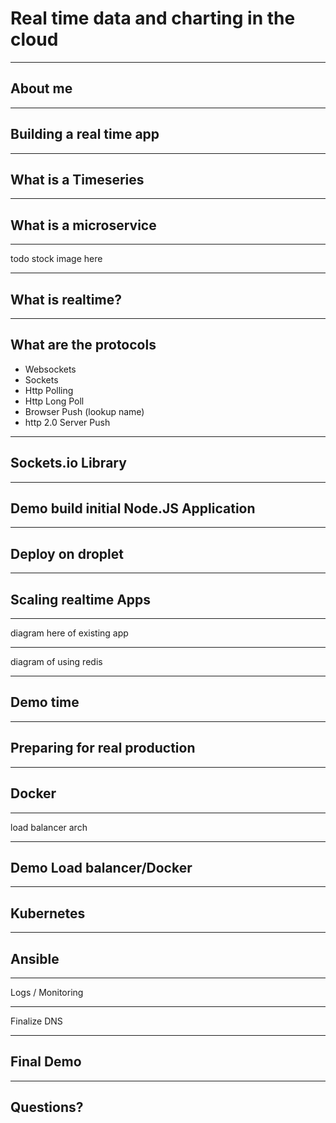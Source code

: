 # Real time data and charting in the cloud

---

## About me

---

## Building a real time app


---

## What is a Timeseries


---

## What is a microservice

---

todo stock image here

---

## What is realtime?

---

## What are the protocols

- Websockets
- Sockets
- Http Polling
- Http Long Poll
- Browser Push (lookup name)
- http 2.0 Server Push

---

## Sockets.io Library

---

## Demo build initial Node.JS Application

<!-- show demo_server1.js
	index.html
-->

---


## Deploy on droplet

<!-- spin up DO droplet -->
---


## Scaling realtime Apps

---

diagram here of existing app


---

diagram of using redis


---

## Demo time

<!-- spin up one click redis, one droplet for emitter -->


---

## Preparing for real production

---


## Docker

---

load balancer arch

---

## Demo Load balancer/Docker

---

## Kubernetes

<!-- arch? -->

---

## Ansible

---

Logs / Monitoring

---


Finalize DNS

---

## Final Demo

---

## Questions?



<!-- mobile resize? --> 